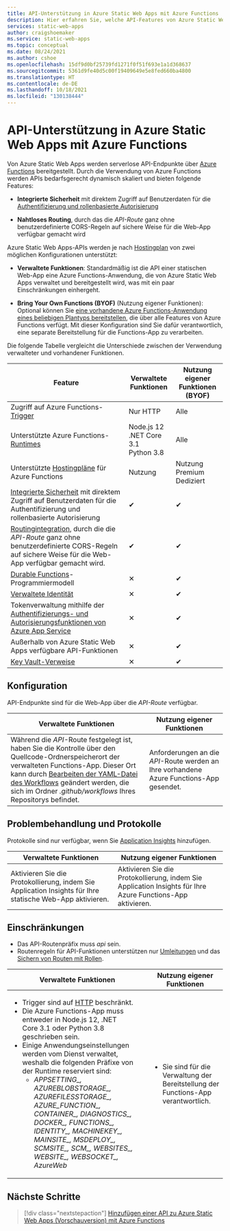 ```yaml
---
title: API-Unterstützung in Azure Static Web Apps mit Azure Functions
description: Hier erfahren Sie, welche API-Features von Azure Static Web Apps unterstützt werden.
services: static-web-apps
author: craigshoemaker
ms.service: static-web-apps
ms.topic: conceptual
ms.date: 08/24/2021
ms.author: cshoe
ms.openlocfilehash: 15df9d0bf25739fd1271f0f51f693e1a1d368637
ms.sourcegitcommit: 5361d9fe40d5c00f19409649e5e8fed660ba4800
ms.translationtype: HT
ms.contentlocale: de-DE
ms.lasthandoff: 10/18/2021
ms.locfileid: "130138444"
---
```

# <a name="api-support-in-azure-static-web-apps-with-azure-functions"></a>API-Unterstützung in Azure Static Web Apps mit Azure Functions

Von Azure Static Web Apps werden serverlose API-Endpunkte über [Azure Functions](../azure-functions/functions-overview.md) bereitgestellt. Durch die Verwendung von Azure Functions werden APIs bedarfsgerecht dynamisch skaliert und bieten folgende Features:

- **Integrierte Sicherheit** mit direktem Zugriff auf Benutzerdaten für die [Authentifizierung und rollenbasierte Autorisierung](user-information.md)

- **Nahtloses Routing**, durch das die _API-Route_ ganz ohne benutzerdefinierte CORS-Regeln auf sichere Weise für die Web-App verfügbar gemacht wird

Azure Static Web Apps-APIs werden je nach [Hostingplan](plans.md#features) von zwei möglichen Konfigurationen unterstützt:

- **Verwaltete Funktionen**: Standardmäßig ist die API einer statischen Web-App eine Azure Functions-Anwendung, die von Azure Static Web Apps verwaltet und bereitgestellt wird, was mit ein paar Einschränkungen einhergeht.

- **Bring Your Own Functions (BYOF)** (Nutzung eigener Funktionen): Optional können Sie [eine vorhandene Azure Functions-Anwendung eines beliebigen Plantyps bereitstellen](functions-bring-your-own.md), die über alle Features von Azure Functions verfügt. Mit dieser Konfiguration sind Sie dafür verantwortlich, eine separate Bereitstellung für die Functions-App zu verarbeiten.

Die folgende Tabelle vergleicht die Unterschiede zwischen der Verwendung verwalteter und vorhandener Funktionen.

| Feature | Verwaltete Funktionen | Nutzung eigener Funktionen (BYOF) |
| --- | --- | --- |
| Zugriff auf Azure Functions-[Trigger](../azure-functions/functions-triggers-bindings.md#supported-bindings) | Nur HTTP | Alle |
| Unterstützte Azure Functions-[Runtimes](../azure-functions/supported-languages.md#languages-by-runtime-version) | Node.js 12<br>.NET Core 3.1<br>Python 3.8 | Alle |
| Unterstützte [Hostingpläne](../azure-functions/functions-scale.md) für Azure Functions | Nutzung | Nutzung<br>Premium<br>Dediziert |
| [Integrierte Sicherheit](user-information.md) mit direktem Zugriff auf Benutzerdaten für die Authentifizierung und rollenbasierte Autorisierung | ✔ | ✔ |
| [Routingintegration](./configuration.md?#routes), durch die die _API-Route_ ganz ohne benutzerdefinierte CORS-Regeln auf sichere Weise für die Web-App verfügbar gemacht wird. | ✔ | ✔ |
| [Durable Functions](../azure-functions/durable/durable-functions-overview.md)-Programmiermodell | ✕ | ✔ |
| [Verwaltete Identität](../app-service/overview-managed-identity.md) | ✕ | ✔ |
| Tokenverwaltung mithilfe der [Authentifizierungs- und Autorisierungsfunktionen von Azure App Service](../app-service/configure-authentication-provider-aad.md) | ✕ | ✔ |
| Außerhalb von Azure Static Web Apps verfügbare API-Funktionen | ✕ | ✔ |
| [Key Vault-Verweise](../app-service/app-service-key-vault-references.md) | ✕ | ✔ |

## <a name="configuration"></a>Konfiguration

API-Endpunkte sind für die Web-App über die _API-Route_ verfügbar.

| Verwaltete Funktionen | Nutzung eigener Funktionen |
| --- | --- |
| Während die _API_-Route festgelegt ist, haben Sie die Kontrolle über den Quellcode-Ordnerspeicherort der verwalteten Functions-App. Dieser Ort kann durch [Bearbeiten der YAML-Datei des Workflows](build-configuration.md) geändert werden, die sich im Ordner _.github/workflows_ Ihres Repositorys befindet. | Anforderungen an die _API_-Route werden an Ihre vorhandene Azure Functions-App gesendet. |

## <a name="troubleshooting-and-logs"></a>Problembehandlung und Protokolle

Protokolle sind nur verfügbar, wenn Sie [Application Insights](monitor.md) hinzufügen.

| Verwaltete Funktionen | Nutzung eigener Funktionen |
| --- | --- |
| Aktivieren Sie die Protokollierung, indem Sie Application Insights für Ihre statische Web-App aktivieren. | Aktivieren Sie die Protokollierung, indem Sie Application Insights für Ihre Azure Functions-App aktivieren. |

## <a name="constraints"></a>Einschränkungen

- Das API-Routenpräfix muss _api_ sein.
- Routenregeln für API-Funktionen unterstützen nur [Umleitungen](configuration.md#defining-routes) und das [Sichern von Routen mit Rollen](configuration.md#securing-routes-with-roles).

| Verwaltete Funktionen | Nutzung eigener Funktionen |
| --- | --- |
| <ul><li>Trigger sind auf [HTTP](../azure-functions/functions-bindings-http-webhook.md) beschränkt.</li><li>Die Azure Functions-App muss entweder in Node.js 12, .NET Core 3.1 oder Python 3.8 geschrieben sein.</li><li>Einige Anwendungseinstellungen werden vom Dienst verwaltet, weshalb die folgenden Präfixe von der Runtime reserviert sind:<ul><li>*APPSETTING\_, AZUREBLOBSTORAGE\_, AZUREFILESSTORAGE\_, AZURE_FUNCTION\_, CONTAINER\_, DIAGNOSTICS\_, DOCKER\_, FUNCTIONS\_, IDENTITY\_, MACHINEKEY\_, MAINSITE\_, MSDEPLOY\_, SCMSITE\_, SCM\_, WEBSITES\_, WEBSITE\_, WEBSOCKET\_, AzureWeb*</li></ul></li></ul> | <ul><li>Sie sind für die Verwaltung der Bereitstellung der Functions-App verantwortlich.</li></ul> |

## <a name="next-steps"></a>Nächste Schritte

> [!div class="nextstepaction"]
> [Hinzufügen einer API zu Azure Static Web Apps (Vorschauversion) mit Azure Functions](add-api.md)
